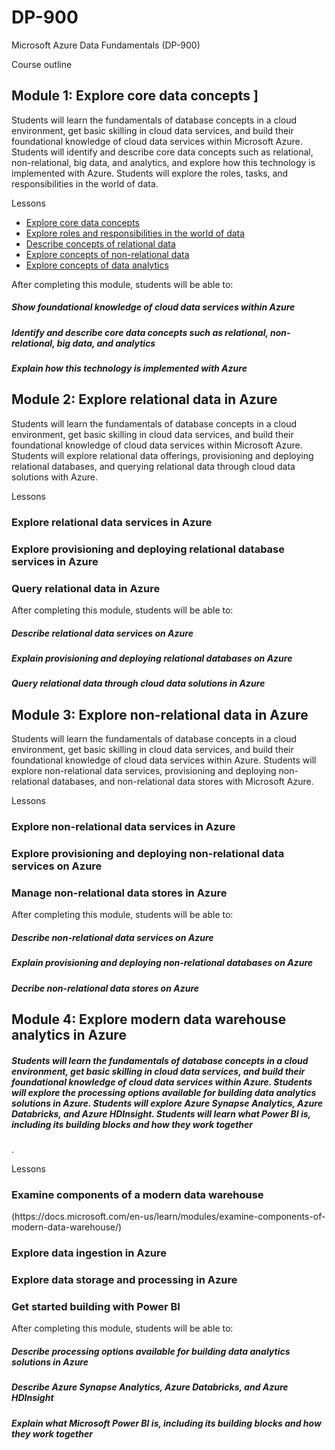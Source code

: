 # DP-900
Microsoft Azure Data Fundamentals (DP-900)

Course outline
<h2>Module 1: Explore core data concepts ]</h2>
Students will learn the fundamentals of database concepts in a cloud environment, get basic skilling in cloud data services, and build their foundational knowledge of cloud data services within Microsoft Azure. Students will identify and describe core data concepts such as relational, non-relational, big data, and analytics, and explore how this technology is implemented with Azure. Students will explore the roles, tasks, and responsibilities in the world of data.

Lessons 

- [Explore core data concepts ](https://docs.microsoft.com/en-us/learn/modules/explore-core-data-concepts/)
- [Explore roles and responsibilities in the world of data](https://docs.microsoft.com/en-us/learn/modules/explore-roles-responsibilities-world-of-data/)
- [Describe concepts of relational data](https://docs.microsoft.com/en-us/learn/modules/describe-concepts-of-relational-data/)
- [Explore concepts of non-relational data ](https://docs.microsoft.com/en-us/learn/modules/explore-concepts-of-non-relational-data/)
- [Explore concepts of data analytics ](https://docs.microsoft.com/en-us/learn/modules/explore-concepts-of-data-analytics/)

After completing this module, students will be able to:

<h5> Show foundational knowledge of cloud data services within Azure </h5> 
<h5> Identify and describe core data concepts such as relational, non-relational, big data, and analytics </h5> 
<h5> Explain how this technology is implemented with Azure </h5> 
  
<h2>Module 2: Explore relational data in Azure </h2>
Students will learn the fundamentals of database concepts in a cloud environment, get basic skilling in cloud data services, and build their foundational knowledge of cloud data services within Microsoft Azure. Students will explore relational data offerings, provisioning and deploying relational databases, and querying relational data through cloud data solutions with Azure.

Lessons
<h3>Explore relational data services in Azure </h3>
<h3> Explore provisioning and deploying relational database services in Azure </h3>
<h3> Query relational data in Azure </h3>
After completing this module, students will be able to:

<h5> Describe relational data services on Azure </h5>
<h5>Explain provisioning and deploying relational databases on Azure </h5>
<h5>Query relational data through cloud data solutions in Azure </h5>

<h2> Module 3: Explore non-relational data in Azure  </h2>
Students will learn the fundamentals of database concepts in a cloud environment, get basic skilling in cloud data services, and build their foundational knowledge of cloud data services within Azure. Students will explore non-relational data services, provisioning and deploying non-relational databases, and non-relational data stores with Microsoft Azure.

Lessons
<h3> Explore non-relational data services in Azure </h3>
<h3> Explore provisioning and deploying non-relational data services on Azure </h3>
<h3> Manage non-relational data stores in Azure </h3>
After completing this module, students will be able to:

<h5> Describe non-relational data services on Azure </h5>
<h5> Explain provisioning and deploying non-relational databases on Azure </h5>
<h5> Decribe non-relational data stores on Azure </h5>
<h2> Module 4: Explore modern data warehouse analytics in Azure </h2>
<h5> Students will learn the fundamentals of database concepts in a cloud environment, get basic skilling in cloud data services, and build their foundational knowledge of cloud data services within Azure. Students will explore the processing options available for building data analytics solutions in Azure. Students will explore Azure Synapse Analytics, Azure Databricks, and Azure HDInsight. Students will learn what Power BI is, including its building blocks and how they work together </h5>.

Lessons
<h3> Examine components of a modern data warehouse </h3> (https://docs.microsoft.com/en-us/learn/modules/examine-components-of-modern-data-warehouse/)
<h3> Explore data ingestion in Azure </h3>
<h3> Explore data storage and processing in Azure </h3>
<h3> Get started building with Power BI </h3>
After completing this module, students will be able to:

<h5> Describe processing options available for building data analytics solutions in Azure </h5>
<h5>Describe Azure Synapse Analytics, Azure Databricks, and Azure HDInsight </h5>
<h5> Explain what Microsoft Power BI is, including its building blocks and how they work together </h5>

